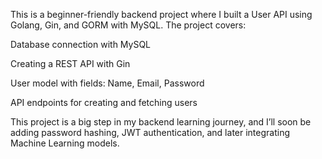 This is a beginner-friendly backend project where I built a User API using Golang, Gin, and GORM with MySQL.
The project covers:

Database connection with MySQL

Creating a REST API with Gin

User model with fields: Name, Email, Password

API endpoints for creating and fetching users

This project is a big step in my backend learning journey, and I’ll soon be adding password hashing, JWT authentication, and later integrating Machine Learning models.
